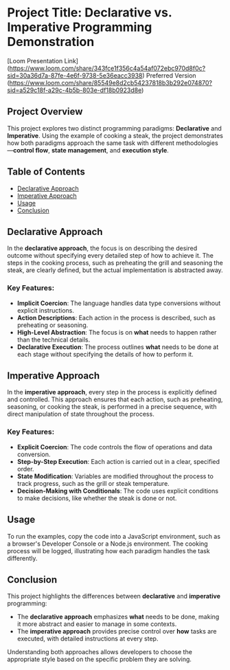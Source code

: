 # Project Title: Declarative vs. Imperative Programming Demonstration

[Loom Presentation Link] (https://www.loom.com/share/343fce1f356c4a54af072ebc970d8f0c?sid=30a36d7a-87fe-4e6f-9738-5e36eacc3938) Preferred Version
(https://www.loom.com/share/85549e8d2cb54237818b3b292e074870?sid=a529c18f-a29c-4b5b-803e-df18b0923d8e)

## Project Overview

This project explores two distinct programming paradigms: **Declarative** and **Imperative**. Using the example of cooking a steak, the project demonstrates how both paradigms approach the same task with different methodologies—**control flow**, **state management**, and **execution style**.

## Table of Contents

- [Declarative Approach](#declarative-approach)
- [Imperative Approach](#imperative-approach)
- [Usage](#usage)
- [Conclusion](#conclusion)

## Declarative Approach

In the **declarative approach**, the focus is on describing the desired outcome without specifying every detailed step of how to achieve it. The steps in the cooking process, such as preheating the grill and seasoning the steak, are clearly defined, but the actual implementation is abstracted away.

### Key Features:
- **Implicit Coercion**: The language handles data type conversions without explicit instructions.
- **Action Descriptions**: Each action in the process is described, such as preheating or seasoning.
- **High-Level Abstraction**: The focus is on **what** needs to happen rather than the technical details.
- **Declarative Execution**: The process outlines **what** needs to be done at each stage without specifying the details of how to perform it.

## Imperative Approach

In the **imperative approach**, every step in the process is explicitly defined and controlled. This approach ensures that each action, such as preheating, seasoning, or cooking the steak, is performed in a precise sequence, with direct manipulation of state throughout the process.

### Key Features:
- **Explicit Coercion**: The code controls the flow of operations and data conversion.
- **Step-by-Step Execution**: Each action is carried out in a clear, specified order.
- **State Modification**: Variables are modified throughout the process to track progress, such as the grill or steak temperature.
- **Decision-Making with Conditionals**: The code uses explicit conditions to make decisions, like whether the steak is done or not.

## Usage

To run the examples, copy the code into a JavaScript environment, such as a browser's Developer Console or a Node.js environment. The cooking process will be logged, illustrating how each paradigm handles the task differently.

## Conclusion

This project highlights the differences between **declarative** and **imperative** programming:

- The **declarative approach** emphasizes **what** needs to be done, making it more abstract and easier to manage in some contexts.
- The **imperative approach** provides precise control over **how** tasks are executed, with detailed instructions at every step.

Understanding both approaches allows developers to choose the appropriate style based on the specific problem they are solving.
